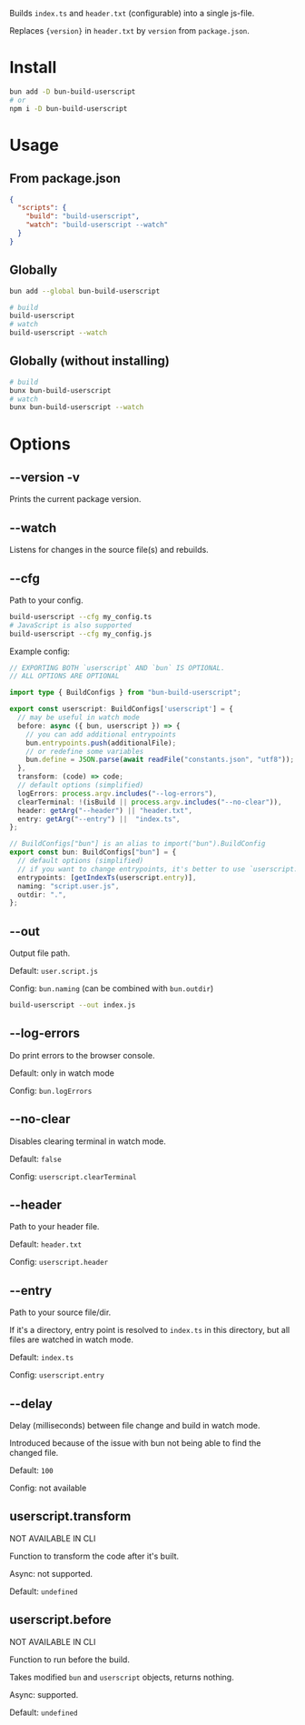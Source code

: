 Builds `index.ts` and `header.txt` (configurable) into a single js-file.

Replaces `{version}` in `header.txt` by `version` from `package.json`.

# Install

```sh
bun add -D bun-build-userscript
# or
npm i -D bun-build-userscript
```

# Usage

## From package.json

```json
{
  "scripts": {
    "build": "build-userscript",
    "watch": "build-userscript --watch"
  }
}
```

## Globally

```sh
bun add --global bun-build-userscript

# build
build-userscript
# watch
build-userscript --watch
```

## Globally (without installing)

```sh
# build
bunx bun-build-userscript
# watch
bunx bun-build-userscript --watch
```

# Options

## --version -v

Prints the current package version.

## --watch

Listens for changes in the source file(s) and rebuilds.

## --cfg

Path to your config.

```bash
build-userscript --cfg my_config.ts
# JavaScript is also supported
build-userscript --cfg my_config.js
```

Example config:

```ts
// EXPORTING BOTH `userscript` AND `bun` IS OPTIONAL.
// ALL OPTIONS ARE OPTIONAL

import type { BuildConfigs } from "bun-build-userscript";

export const userscript: BuildConfigs['userscript'] = {
  // may be useful in watch mode
  before: async ({ bun, userscript }) => {
    // you can add additional entrypoints
    bun.entrypoints.push(additionalFile);
    // or redefine some variables
    bun.define = JSON.parse(await readFile("constants.json", "utf8"));
  },
  transform: (code) => code;
  // default options (simplified)
  logErrors: process.argv.includes("--log-errors"),
  clearTerminal: !(isBuild || process.argv.includes("--no-clear")),
  header: getArg("--header") || "header.txt",
  entry: getArg("--entry") ||  "index.ts",
};

// BuildConfigs["bun"] is an alias to import("bun").BuildConfig
export const bun: BuildConfigs["bun"] = {
  // default options (simplified)
  // if you want to change entrypoints, it's better to use `userscript.before` instead
  entrypoints: [getIndexTs(userscript.entry)],
  naming: "script.user.js",
  outdir: ".",
};
```

## --out

Output file path.

Default: `user.script.js`

Config: `bun.naming` (can be combined with `bun.outdir`)

```bash
build-userscript --out index.js
```

## --log-errors

Do print errors to the browser console.

Default: only in watch mode

Config: `bun.logErrors`

## --no-clear

Disables clearing terminal in watch mode.

Default: `false`

Config: `userscript.clearTerminal`

## --header

Path to your header file.

Default: `header.txt`

Config: `userscript.header`

## --entry

Path to your source file/dir.

If it's a directory, entry point is resolved to `index.ts`
in this directory, but all files are watched in watch mode.

Default: `index.ts`

Config: `userscript.entry`

## --delay

Delay (milliseconds) between file change and build in watch mode.

Introduced because of the issue with bun not being able to find the changed file.

Default: `100`

Config: not available

## userscript.transform

NOT AVAILABLE IN CLI

Function to transform the code after it's built.

Async: not supported.

Default: `undefined`

## userscript.before

NOT AVAILABLE IN CLI

Function to run before the build.

Takes modified `bun` and `userscript` objects, returns nothing.

Async: supported.

Default: `undefined`
